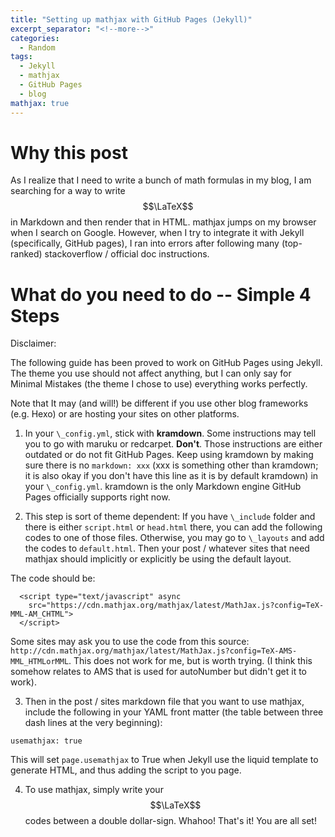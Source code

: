 ```yaml
---
title: "Setting up mathjax with GitHub Pages (Jekyll)"
excerpt_separator: "<!--more-->"
categories:
  - Random
tags:
  - Jekyll
  - mathjax
  - GitHub Pages
  - blog
mathjax: true
---
```

# Why this post

As I realize that I need to write a bunch of math formulas in my blog, I am searching for a way to write $$\LaTeX$$ in Markdown and then render that in HTML. mathjax jumps on my browser when I search on Google. However, when I try to integrate it with Jekyll (specifically, GitHub pages), I ran into errors after following many (top-ranked) stackoverflow / official doc instructions.

# What do you need to do -- Simple 4 Steps

Disclaimer:

The following guide has been proved to work on GitHub Pages using Jekyll. The theme you use should not affect anything, but I can only say for Minimal Mistakes (the theme I chose to use) everything works perfectly.

Note that It may (and will!) be different if you use other blog frameworks (e.g. Hexo) or are hosting your sites on other platforms.


1. In your `\_config.yml`, stick with **kramdown**. Some instructions may tell you to go with maruku or redcarpet. **Don't**. Those instructions are either outdated or do not fit GitHub Pages. Keep using kramdown by making sure there is no `markdown: xxx` (xxx is something other than kramdown; it is also okay if you don't have this line as it is by default kramdown) in your `\_config.yml`. kramdown is the only Markdown engine GitHub Pages officially supports right now.

2. This step is sort of theme dependent: If you have `\_include` folder and there is either `script.html` or `head.html` there, you can add the following codes to one of those files. Otherwise, you may go to `\_layouts` and add the codes to `default.html`. Then your post / whatever sites that need mathjax should implicitly or explicitly be using the default layout.

  The code should be:

  ```
  	<script type="text/javascript" async
  	  src="https://cdn.mathjax.org/mathjax/latest/MathJax.js?config=TeX-MML-AM_CHTML">
  	</script>
  ```

  Some sites may ask you to use the code from this source: `http://cdn.mathjax.org/mathjax/latest/MathJax.js?config=TeX-AMS-MML_HTMLorMML`. This does not work for me, but is worth trying. (I think this somehow relates to AMS that is used for autoNumber but didn't get it to work).

3. Then in the post / sites markdown file that you want to use mathjax, include the following in your YAML front matter (the table between three dash lines at the very beginning):

  ```usemathjax: true```

  This will set `page.usemathjax` to True when Jekyll use the liquid template to generate HTML, and thus adding the script to you page.

4. To use mathjax, simply write your $$\LaTeX$$ codes between a double dollar-sign. Whahoo! That's it! You are all set!
